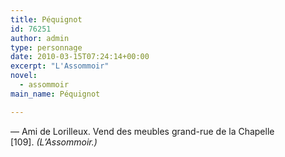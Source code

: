 ```yaml
---
title: Péquignot
id: 76251
author: admin
type: personnage
date: 2010-03-15T07:24:14+00:00
excerpt: "L'Assommoir"
novel:
  - assommoir
main_name: Péquignot

---
```

— Ami de Lorilleux. Vend des meubles grand-rue de la Chapelle [109]. _(L&rsquo;Assommoir.)_